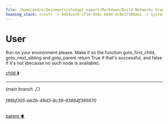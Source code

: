 ```yaml
---
file: /home/pedro/Documents/chatgpt_export/Markdown/Build Networkx Graph with Cursor.md
heading_stack: <root> -> 9454ce70-1f14-454c-b6d4-dc8e17388ae1 -> System -> cdc1e4df-6ed9-4474-aa70-316fd1d37354 -> System -> aaa2cfbd-357a-4571-8976-96badef48d18 -> User -> 660d2f56-57b7-4db7-a86f-6e27fd55def8 -> Assistant -> aaa2f53f-301b-417c-b7ee-ff3a213ff44f -> User
---
```

# User

Run on your environment please. Make it so the function goto_first_child, goto_next_sibling and goto_parent return True if that's successful, and false if it's not (because no such node is available).

[child ⬇️](#f88bf305-bb2b-49d3-8c39-93884f395670)

---

(main branch ⎇)
###### f88bf305-bb2b-49d3-8c39-93884f395670
[parent ⬆️](#aaa2f53f-301b-417c-b7ee-ff3a213ff44f)
